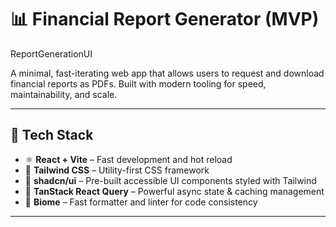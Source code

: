 
# 📊 Financial Report Generator (MVP)

ReportGenerationUI

A minimal, fast-iterating web app that allows users to request and download financial reports as PDFs. Built with modern tooling for speed, maintainability, and scale.

---

## 🧰 Tech Stack

- ⚛️ **React + Vite** – Fast development and hot reload
- 🎨 **Tailwind CSS** – Utility-first CSS framework
- 🧩 **shadcn/ui** – Pre-built accessible UI components styled with Tailwind
- 🔁 **TanStack React Query** – Powerful async state & caching management
- 🧼 **Biome** – Fast formatter and linter for code consistency

---